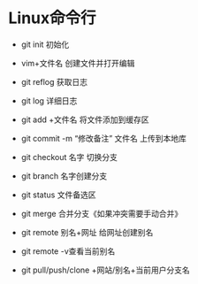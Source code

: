 # Linux命令行

+ git init  初始化

+ vim+文件名 创建文件并打开编辑

+ git reflog  获取日志

+ git log 详细日志

+ git add  +文件名 将文件添加到缓存区

+ git commit -m “修改备注” 文件名 上传到本地库

+ git checkout 名字 切换分支

+ git branch 名字创建分支

+ git status 文件备选区

+ git merge 合并分支《如果冲突需要手动合并》

+ git remote 别名+网址 给网址创建别名

+ git remote -v查看当前别名

+ git pull/push/clone +网站/别名+当前用户分支名
